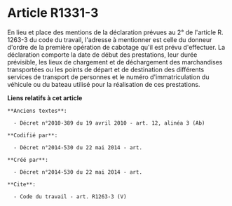 # Article R1331-3

En lieu et place des mentions de la déclaration prévues au 2° de l'article R. 1263-3 du code du travail, l'adresse à
mentionner est celle du donneur d'ordre de la première opération de cabotage qu'il est prévu d'effectuer. La déclaration
comporte la date de début des prestations, leur durée prévisible, les lieux de chargement et de déchargement des marchandises
transportées ou les points de départ et de destination des différents services de transport de personnes et le numéro
d'immatriculation du véhicule ou du bateau utilisé pour la réalisation de ces prestations.

**Liens relatifs à cet article**

	**Anciens textes**:

	  - Décret n°2010-389 du 19 avril 2010 - art. 12, alinéa 3 (Ab)

	**Codifié par**:

	  - Décret n°2014-530 du 22 mai 2014 - art.

	**Créé par**:

	  - Décret n°2014-530 du 22 mai 2014 - art.

	**Cite**:

	  - Code du travail - art. R1263-3 (V)
